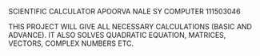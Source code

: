 SCIENTIFIC CALCULATOR
APOORVA NALE
SY COMPUTER
111503046

THIS PROJECT WILL GIVE ALL NECESSARY CALCULATIONS (BASIC AND ADVANCE).
IT ALSO SOLVES QUADRATIC EQUATION, MATRICES, VECTORS, COMPLEX NUMBERS ETC.
